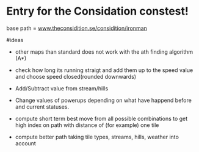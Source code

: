 # Entry for the Considation constest!

base path = www.theconsidition.se/considition/ironman

#ideas

- other maps than standard does not work with the ath finding algorithm (A*)

- check how long its running straigt and add them up to the speed value and choose speed closed(rounded downwards)
- Add/Subtract value from stream/hills
- Change values of powerups depending on what have happend before and current statuses.

- compute short term best move from all possible combinations to get high index on path with distance of (for example) one tile 
- compute better path taking tile types, streams, hills, weather into account